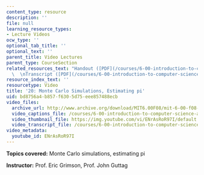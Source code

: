 ```yaml
---
content_type: resource
description: ''
file: null
learning_resource_types:
- Lecture Videos
ocw_type: ''
optional_tab_title: ''
optional_text: ''
parent_title: Video Lectures
parent_type: CourseSection
related_resources_text: "Handout ([PDF](/courses/6-00-introduction-to-computer-science-and-programming-fall-2008/resources/lec20-1))\
  \  \nTranscript ([PDF](/courses/6-00-introduction-to-computer-science-and-programming-fall-2008/resources/6-00f08-l20))"
resource_index_text: ''
resourcetype: Video
title: '20: Monte Carlo Simulations, Estimating pi'
uid: bd8756a4-b857-f630-5d75-eee857488ecb
video_files:
  archive_url: http://www.archive.org/download/MIT6.00F08/mit-6-00-f08-lec20_300k.mp4
  video_captions_file: /courses/6-00-introduction-to-computer-science-and-programming-fall-2008/cbb553650e535700b7d9d92fbd41929c_ENrAsRoR97I.vtt
  video_thumbnail_file: https://img.youtube.com/vi/ENrAsRoR97I/default.jpg
  video_transcript_file: /courses/6-00-introduction-to-computer-science-and-programming-fall-2008/99bad8c5f6b1d2172c5ee8f2975a7e5f_ENrAsRoR97I.pdf
video_metadata:
  youtube_id: ENrAsRoR97I
---
```


**Topics covered:** Monte Carlo simulations, estimating pi

**Instructor:** Prof. Eric Grimson, Prof. John Guttag